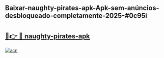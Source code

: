 ## Baixar-naughty-pirates-apk-Apk-sem-anúncios-desbloqueado-completamente-2025-#0c95i

# <h2><a href="https://ainizakaria.my?title=naughty-pirates-apk&ref=22M">🔗👉 🔴 naughty-pirates-apk</a></h2>

[![acn](https://github.com/user-attachments/assets/0f9c940e-d8b0-45ae-aac7-cd30a18b3e1c)](https://ainizakaria.my?title=naughty-pirates-apk&ref=22M)

